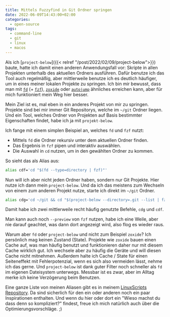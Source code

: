 ```yaml
---
title: Mittels Fuzzyfind in Git Ordner springen
date: 2022-06-09T14:43:00+02:00
categories:
  - open-source
tags:
  - command-line
  - git
  - linux
  - macos
---
```


Als ich [`project-below`]({{< relref "/post/2022/02/09/project-below">}}) baute, hatte ich damit einen anderen Anwendungsfall vor:
Skripte in allen Projekten unterhalb des aktuellen Ordners ausführen.
Dafür benutze ich das Tool auch regelmäßig, aber mittlerweile benutze ich es deutlich häufiger, um in eines meiner lokalen Projekte zu springen.
Ich bin mir bewusst, dass man mit [`fd`](https://github.com/sharkdp/fd) (+ [`fzf`](https://github.com/junegunn/fzf)), [`zoxide`](https://github.com/ajeetdsouza/zoxide) oder [`autojump`](https://github.com/wting/autojump) ähnliches erreichen kann, aber für mich funktioniert mein Weg hier besser.

<!--more-->

Mein Ziel ist es, mal eben in ein anderes Projekt von mir zu springen.
Projekte sind bei mir immer Git Repositorys, welche im `~/git` Ordner liegen.
Und ein Tool, welches Ordner von Projekten auf Basis bestimmter Eigenschaften findet, habe ich ja mit `projekt-below`.

Ich fange mit einem simplen Beispiel an, welches `fd` und `fzf` nutzt:

- Mittels `fd` die Ordner rekursiv unter dem aktuellen Ordner finden.
- Das Ergebnis in `fzf` pipen und interaktiv auswählen.
- Die Auswahl in `cd` nutzen, um in den gewählten Ordner zu kommen.

So sieht das als Alias aus:

```bash
alias cdf='cd "$(fd --type=directory | fzf)"'
```

Nun will ich aber nicht jeden Ordner haben, sondern nur Git Projekte.
Hier nutze ich dann mein `project-below`.
Und da ich das meistens zum Wechseln von einem zum anderen Projekt nutze, starte ich direkt im `~/git` Ordner.

```bash
alias cdg='cd ~/git && cd "$(project-below --directory=.git --list | fzf)"'
```

Damit habe ich zwei mittlerweile recht häufig genutzte Befehle, `cdg` und `cdf`.

Man kann auch noch `--preview` von `fzf` nutzen, habe ich eine Weile, aber nie darauf geachtet, was dann dort angezeigt wird, also flog es wieder raus.

Warum aber `fd` oder `project-below` und nicht zum Beispiel `zoxide`?
Ich persönlich mag keinen Zustand (State).
Projekte wie `zoxide` bauen einen Cache auf, was man häufig benutzt und funktionieren daher nur mit diesem Cache wirklich gut.
Ich wechsele aber zu häufig die Geräte und will diesen Cache nicht mitnehmen.
Außerdem halte ich Cache / State für einen Seiteneffekt mit Fehlerpotenzial, wenn es sich also vermeiden lässt, nehme ich das gerne.
Und `project-below` ist dank guter Filter noch schneller als `fd` im eigenen Dateisystem unterwegs.
Messbar ist es zwar, aber im Alltag merke ich keine Verzögerung beim Benutzen.

Eine ganze Liste von meinen Aliasen gibt es in meinem [LinuxScripts Repository](https://github.com/EdJoPaTo/LinuxScripts/blob/0793d9fb3b6f76c0301a61be1b8cf61830a60e81/configs/zsh/aliases.zsh).
Da sind sicherlich für den ein oder anderen noch ein paar Inspirationen enthalten.
Und wenn du hier oder dort ein "Wieso machst du dass denn so kompliziert?" findest, freue ich mich natürlich auch über die Optimierungsvorschläge. ;)
